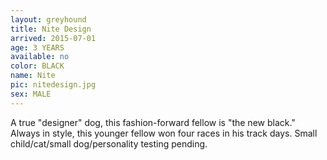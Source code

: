 ```yaml
---
layout: greyhound
title: Nite Design
arrived: 2015-07-01
age: 3 YEARS
available: no
color: BLACK
name: Nite
pic: nitedesign.jpg
sex: MALE
---
```


A true "designer" dog, this fashion-forward fellow is "the new black."  Always in style, this younger fellow
won four races in his track days.  Small child/cat/small dog/personality testing pending. 
